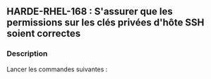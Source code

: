 ## HARDE-RHEL-168 : S'assurer que les permissions sur les clés privées d'hôte SSH soient correctes

### Description

Lancer les commandes suivantes :


